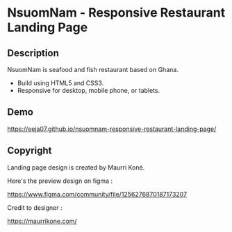 # NsuomNam - Responsive Restaurant Landing Page

## Description

NsuomNam is seafood and fish restaurant based on Ghana.

- Build using HTML5 and CSS3.
- Responsive for desktop, mobile phone, or tablets.

## Demo

https://eeja07.github.io/nsuomnam-responsive-restaurant-landing-page/

## Copyright

Landing page design is created by Maurri Koné.

Here's the preview design on figma :

https://www.figma.com/community/file/1256276870187173207

Credit to designer :

https://maurrikone.com/
